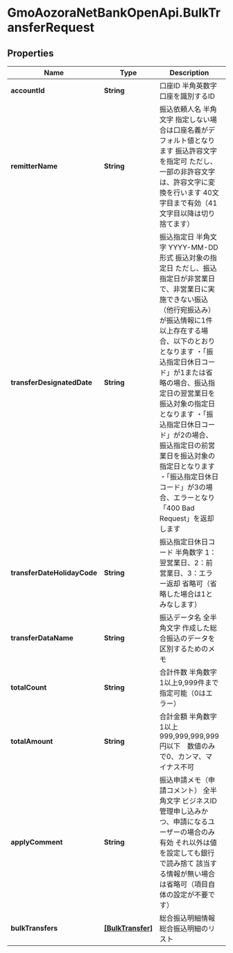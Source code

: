 # GmoAozoraNetBankOpenApi.BulkTransferRequest

## Properties
Name | Type | Description | Notes
------------ | ------------- | ------------- | -------------
**accountId** | **String** | 口座ID 半角英数字 口座を識別するID  | 
**remitterName** | **String** | 振込依頼人名 半角文字 指定しない場合は口座名義がデフォルト値となります 振込許容文字を指定可 ただし、一部の非許容文字は、許容文字に変換を行います 40文字目まで有効（41文字目以降は切り捨てます）  | [optional] 
**transferDesignatedDate** | **String** | 振込指定日 半角文字 YYYY-MM-DD形式 振込対象の指定日 ただし、振込指定日が非営業日で、非営業日に実施できない振込（他行宛振込み）が振込情報に1件以上存在する場合、以下のとおりとなります ・「振込指定日休日コード」が1または省略の場合、振込指定日の翌営業日を振込対象の指定日となります ・「振込指定日休日コード」が2の場合、振込指定日の前営業日を振込対象の指定日となります ・「振込指定日休日コード」が3の場合、エラーとなり「400 Bad Request」を返却します  | 
**transferDateHolidayCode** | **String** | 振込指定日休日コード 半角数字 1：翌営業日、2：前営業日、3：エラー返却 省略可（省略した場合は1とみなします）  | [optional] 
**transferDataName** | **String** | 振込データ名 全半角文字 作成した総合振込のデータを区別するためのメモ  | [optional] 
**totalCount** | **String** | 合計件数 半角数字 1以上9,999件まで指定可能（0はエラー）  | 
**totalAmount** | **String** | 合計金額 半角数字 1以上999,999,999,999円以下　数値のみで0、カンマ、マイナス不可  | 
**applyComment** | **String** | 振込申請メモ（申請コメント） 全半角文字 ビジネスID管理申し込みかつ、申請になるユーザーの場合のみ有効 それ以外は値を設定しても銀行で読み捨て 該当する情報が無い場合は省略可（項目自体の設定が不要です）  | [optional] 
**bulkTransfers** | [**[BulkTransfer]**](BulkTransfer.md) | 総合振込明細情報 総合振込明細のリスト | 


